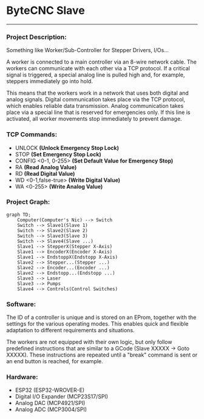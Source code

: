 # ByteCNC Slave
___


### Project Description:

Something like Worker/Sub-Controller for Stepper Drivers, I/Os...

A worker is connected to a main controller via an 8-wire network cable. The workers can communicate with each other via a TCP protocol. If a critical signal is triggered, a special analog line is pulled high and, for example, steppers immediately go into hold.

This means that the workers work in a network that uses both digital and analog signals. Digital communication takes place via the TCP protocol, which enables reliable data transmission. Analog communication takes place via a special line that is reserved for emergencies only. If this line is activated, all worker movements stop immediately to prevent damage.

###  TCP Commands:

- UNLOCK **(Unlock Emergency Stop Lock)**
- STOP **(Set Emergency Stop Lock)**
- CONFIG <IO> <0-1, 0-255> **(Set Default Value for Emergency Stop)**
- RA <IO> **(Read Analog Value)**
- RD <IO> **(Read Digital Value)**
- WD <IO> <0-1,false-true> **(Write Digital Value)**
- WA <IO> <0-255> **(Write Analog Value)**

### Project Graph:

```mermaid
graph TD;
    Computer(Computer's Nic) --> Switch
    Switch --> Slave1(Slave 1)
    Switch --> Slave2(Slave 2)
    Switch --> Slave3(Slave 3)
    Switch --> Slave4(Slave ...)
    Slave1 --> StepperX(Stepper X-Axis)
    Slave1 --> EncoderX(Encoder X-Axis)
    Slave1 --> EndstoppX(Endstopp X-Axis)
    Slave2 --> Stepper...(Stepper ...)
    Slave2 --> Encoder...(Encoder ...)
    Slave2 --> Endstopp...(Endstopp ...)
    Slave3 --> Laser
    Slave3 --> Pumps
    Slave4 --> Controls(Control Switches)
```

### Software:
The ID of a controller is unique and is stored on an EProm, together with the settings for the various operating modes. This enables quick and flexible adaptation to different requirements and situations.

The workers are not equipped with their own logic, but only follow predefined instructions that are similar to a GCode (Slave XXXXX -> Goto XXXXX). These instructions are repeated until a "break" command is sent or an end button is reached, for example.

### Hardware:

[//]: # (https://www.instructables.com/State-machine-and-multitasking-on-arduino-with-SPI/)

- ESP32 (ESP32-WROVER-E)
- Digital I/O Expander (MCP23S17/SPI)
- Analog DAC (MCP4921/SPI)
- Analog ADC (MCP3004/SPI)
